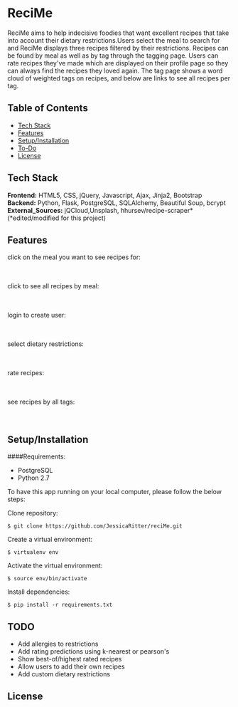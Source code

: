 # ReciMe  
ReciMe aims to help indecisive foodies that want excellent recipes that take into account their dietary restrictions.Users select the meal to search for and ReciMe displays three recipes filtered by their restrictions. Recipes can be found by meal as well as by tag through the tagging page. Users can rate recipes they've made which are displayed on their profile page so they can always find the recipes they loved again. The tag page shows a word cloud of weighted tags on recipes, and below are links to see all recipes per tag. 

## Table of Contents
* [Tech Stack](#tech-stack)
* [Features](#features)
* [Setup/Installation](#installation)
* [To-Do](#future)
* [License](#license)

## <a name="tech-stack"></a>Tech Stack
__Frontend:__ HTML5, CSS, jQuery, Javascript, Ajax, Jinja2, Bootstrap <br/>
__Backend:__ Python, Flask, PostgreSQL, SQLAlchemy, Beautiful Soup, bcrypt <br/>
__External_Sources:__ jQCloud,Unsplash, hhursev/recipe-scraper* (*edited/modified for this project) <br/>

## <a name="features"></a>Features
click on the meal you want to see recipes for:
<br><br><br>

click to see all recipes by meal:
<br><br><br>

login to create user:
<br><br><br>

select dietary restrictions:
<br><br><br>

rate recipes:
<br><br><br>

see recipes by all tags:
<br><br><br>
## <a name="installation"></a>Setup/Installation 

####Requirements:

- PostgreSQL
- Python 2.7

To have this app running on your local computer, please follow the below steps:

Clone repository:
```
$ git clone https://github.com/JessicaRitter/reciMe.git
```
Create a virtual environment:
```
$ virtualenv env
```
Activate the virtual environment:
```
$ source env/bin/activate
```
Install dependencies:
```
$ pip install -r requirements.txt
```
## <a name="future"></a>TODO
* Add allergies to restrictions 
* Add rating predictions using k-nearest or pearson's
* Show best-of/highest rated recipes
* Allow users to add their own recipes
* Add custom dietary restrictions

## <a name="license"></a>License

